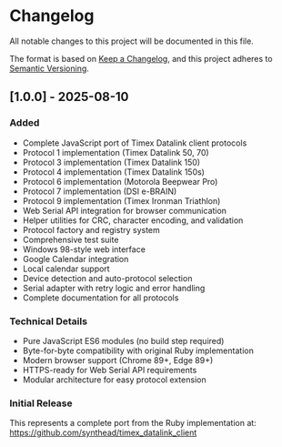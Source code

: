 # Changelog

All notable changes to this project will be documented in this file.

The format is based on [Keep a Changelog](https://keepachangelog.com/en/1.0.0/),
and this project adheres to [Semantic Versioning](https://semver.org/spec/v2.0.0.html).

## [1.0.0] - 2025-08-10

### Added
- Complete JavaScript port of Timex Datalink client protocols
- Protocol 1 implementation (Timex Datalink 50, 70)
- Protocol 3 implementation (Timex Datalink 150)
- Protocol 4 implementation (Timex Datalink 150s)
- Protocol 6 implementation (Motorola Beepwear Pro)
- Protocol 7 implementation (DSI e-BRAIN)
- Protocol 9 implementation (Timex Ironman Triathlon)
- Web Serial API integration for browser communication
- Helper utilities for CRC, character encoding, and validation
- Protocol factory and registry system
- Comprehensive test suite
- Windows 98-style web interface
- Google Calendar integration
- Local calendar support
- Device detection and auto-protocol selection
- Serial adapter with retry logic and error handling
- Complete documentation for all protocols

### Technical Details
- Pure JavaScript ES6 modules (no build step required)
- Byte-for-byte compatibility with original Ruby implementation
- Modern browser support (Chrome 89+, Edge 89+)
- HTTPS-ready for Web Serial API requirements
- Modular architecture for easy protocol extension

### Initial Release
This represents a complete port from the Ruby implementation at:
https://github.com/synthead/timex_datalink_client